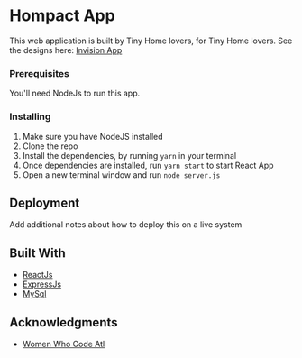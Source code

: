 # Hompact App

This web application is built by Tiny Home lovers, for Tiny Home lovers.
See the designs here: [Invision App](https://invis.io/XDD3DF0H7)

### Prerequisites

You'll need NodeJs to run this app.

### Installing

1. Make sure you have NodeJS installed
2. Clone the repo
3. Install the dependencies, by running `yarn` in your terminal
4. Once dependencies are installed, run `yarn start` to start React App
4. Open a new terminal window and run `node server.js`

## Deployment

Add additional notes about how to deploy this on a live system

## Built With

* [ReactJs](https://facebook.github.io/react/docs/)
* [ExpressJs](https://expressjs.com/)
* [MySql](https://www.mysql.com/)



## Acknowledgments

* [Women Who Code Atl](https://www.womenwhocode.com/atlanta)
